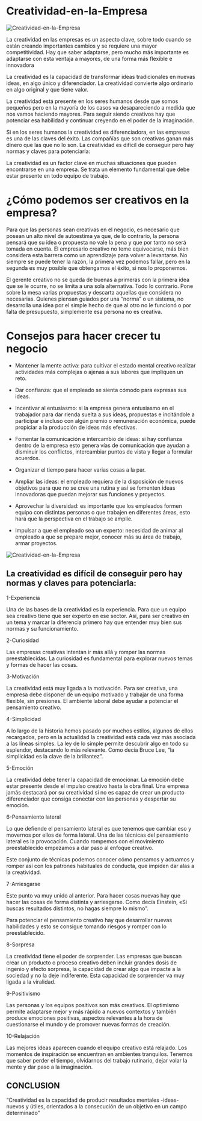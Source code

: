 # Creatividad-en-la-Empresa

![Creatividad-en-la-Empresa](https://www.equiposytalento.com/upload/talent_noticias/000/205/crea100.jpg)


La creatividad en las empresas es un aspecto clave, sobre todo cuando se están creando importantes cambios y se requiere una mayor competitividad. Hay que saber adaptarse, pero mucho más importante es adaptarse con esta ventaja a mayores, de una forma más flexible e innovadora

La creatividad es la capacidad de transformar ideas tradicionales en nuevas ideas, en algo único y diferenciador. La creatividad convierte algo ordinario en algo original y que tiene valor.

La creatividad está presente en los seres humanos desde que somos pequeños pero en la mayoría de los casos va desapareciendo a medida que nos vamos haciendo mayores. Para seguir siendo creativos hay que potenciar esa habilidad y continuar creyendo en el poder de la imaginación.

Si en los seres humanos la creatividad es diferenciadora, en las empresas es una de las claves del éxito. Las compañías que son creativas ganan más dinero que las que no lo son. La creatividad es difícil de conseguir pero hay normas y claves para potenciarla:

La creatividad es un factor clave en muchas situaciones que pueden encontrarse en una empresa. Se trata un elemento fundamental que debe estar presente en todo equipo de trabajo.

# ¿Cómo podemos ser creativos en la empresa?

Para que las personas sean creativas en el negocio, es necesario que posean un alto nivel de autoestima ya que, de lo contrario, la persona pensará que su idea o propuesta no vale la pena y que por tanto no será tomada en cuenta. El empresario creativo no teme equivocarse, más bien considera esta barrera como un aprendizaje para volver a levantarse. No siempre se puede tener la razón, la primera vez podemos fallar, pero en la segunda es muy posible que obtengamos el éxito, si nos lo proponemos.

El gerente creativo no se queda de buenas a primeras con la primera idea que se le ocurre, no se limita a una sola alternativa. Todo lo contrario. Pone sobre la mesa varias propuestas y descarta aquellas que considera no necesarias. Quienes piensan guiados por una “norma” o un sistema, no desarrolla una idea por el simple hecho de que al otro no le funcionó o por falta de presupuesto, simplemente esa persona no es creativa.

# Consejos para hacer crecer tu negocio

* Mantener la mente activa: para cultivar el estado mental creativo realizar actividades más complejas o ajenas a sus labores que impliquen un reto.

* Dar confianza: que el empleado se sienta cómodo para expresas sus ideas.

* Incentivar al entusiasmo: si la empresa genera entusiasmo en el trabajador para dar rienda suelta a sus ideas, propuestas e incitándole a participar e incluso con algún premio o remuneración económica, puede propiciar a la producción de ideas más efectivas.

* Fomentar la comunicación e intercambio de ideas: si hay confianza dentro de la empresa esto genera vías de comunicación que ayudan a disminuir los conflictos, intercambiar puntos de vista y llegar a formular acuerdos.

* Organizar el tiempo para hacer varias cosas a la par.

* Ampliar las ideas: el empleado requiera de la disposición de nuevos objetivos para que no se cree una rutina y así se fomenten ideas innovadoras que puedan mejorar sus funciones y proyectos.

* Aprovechar la diversidad: es importante que los empleados formen equipo con distintas personas o que trabajen en diferentes áreas, esto hará que la perspectiva en el trabajo se amplíe.

* Impulsar a que el empleado sea un experto: necesidad de animar al empleado a que se prepare mejor, conocer más su área de trabajo, armar proyectos.

![Creatividad-en-la-Empresa](https://www.roastbrief.com.mx/wp-content/uploads/2016/09/Z04.jpg)

## La creatividad es difícil de conseguir pero hay normas y claves para potenciarla:

1-Experiencia

Una de las bases de la creatividad es la experiencia. Para que un equipo sea creativo tiene que ser experto en ese sector. Así, para ser creativo en un tema y marcar la diferencia primero hay que entender muy bien sus normas y su funcionamiento.

2-Curiosidad

Las empresas creativas intentan ir más allá y romper las normas preestablecidas. La curiosidad es fundamental para explorar nuevos temas y formas de hacer las cosas.

3-Motivación

La creatividad está muy ligada a la motivación. Para ser creativa, una empresa debe disponer de un equipo motivado y trabajar de una forma flexible, sin presiones. El ambiente laboral debe ayudar a potenciar el pensamiento creativo.


4-Simplicidad

A lo largo de la historia hemos pasado por muchos estilos, algunos de ellos recargados, pero en la actualidad la creatividad está cada vez más asociada a las líneas simples. La ley de lo simple permite descubrir algo en todo su esplendor, destacando lo más relevante. Como decía Bruce Lee, “la simplicidad es la clave de la brillantez”.

5-Emoción

La creatividad debe tener la capacidad de emocionar. La emoción debe estar presente desde el impulso creativo hasta la obra final. Una empresa jamás destacará por su creatividad si no es capaz de crear un producto diferenciador que consiga conectar con las personas y despertar su emoción.

6-Pensamiento lateral

 Lo que defiende el pensamiento lateral es que tenemos que cambiar eso y movernos por ellos de forma lateral. Una de las técnicas del pensamiento lateral es la provocación. Cuando rompemos con el movimiento preestablecido empezamos a dar paso al enfoque creativo.

Este conjunto de técnicas podemos conocer cómo pensamos y actuamos y romper así con los patrones habituales de conducta, que impiden dar alas a la creatividad.

7-Arriesgarse

Este punto va muy unido al anterior. Para hacer cosas nuevas hay que hacer las cosas de forma distinta y arriesgarse. Como decía Einstein, «Si buscas resultados distintos, no hagas siempre lo mismo”.

Para potenciar el pensamiento creativo hay que desarrollar nuevas habilidades y esto se consigue tomando riesgos y romper con lo preestablecido.

8-Sorpresa

La creatividad tiene el poder de sorprender. Las empresas que buscan crear un producto o proceso creativo deben incluir grandes dosis de ingenio y efecto sorpresa, la capacidad de crear algo que impacte a la sociedad y no la deje indiferente. Esta capacidad de sorprender va muy ligada a la viralidad.

9-Positivismo

Las personas y los equipos positivos son más creativos. El optimismo permite adaptarse mejor y más rápido a nuevos contextos y también produce emociones positivas, aspectos relevantes a la hora de cuestionarse el mundo y de promover nuevas formas de creación.

10-Relajación

Las mejores ideas aparecen cuando el equipo creativo está relajado. Los momentos de inspiración se encuentran en ambientes tranquilos. Tenemos que saber perder el tiempo, olvidarnos del trabajo rutinario, dejar volar la mente y dar paso a la imaginación.

 ## CONCLUSION 

“Creatividad es la capacidad de producir resultados mentales -ideas- nuevos y útiles, orientados a la consecución de un objetivo en un campo determinado” 
